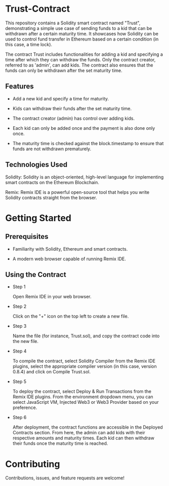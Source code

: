# Trust-Contract

This repository contains a Solidity smart contract named "Trust", demonstrating a simple use case of sending funds to a kid that can be withdrawn after a certain maturity time. It showcases how Solidity can be used to control fund transfer in Ethereum based on a certain condition (in this case, a time lock).

The contract Trust includes functionalities for adding a kid and specifying a time after which they can withdraw the funds. Only the contract creator, referred to as 'admin', can add kids. The contract also ensures that the funds can only be withdrawn after the set maturity time.

## Features
- Add a new kid and specify a time for maturity.

- Kids can withdraw their funds after the set maturity time.

- The contract creator (admin) has control over adding kids.

- Each kid can only be added once and the payment is also done only once.

- The maturity time is checked against the block.timestamp to ensure that funds are not withdrawn prematurely.

## Technologies Used
Solidity: Solidity is an object-oriented, high-level language for implementing smart contracts on the Ethereum Blockchain.

Remix: Remix IDE is a powerful open-source tool that helps you write Solidity contracts straight from the browser.

# Getting Started
## Prerequisites
- Familiarity with Solidity, Ethereum and smart contracts.

- A modern web browser capable of running Remix IDE.

## Using the Contract

- Step 1

  Open Remix IDE in your web browser.

- Step 2

  Click on the "+" icon on the top left to create a new file.

- Step 3

  Name the file (for instance, Trust.sol), and copy the contract code into the new file.

- Step 4

  To compile the contract, select Solidity Compiler from the Remix IDE plugins, select the appropriate compiler version (in
  this case, version 0.8.4) and click on Compile Trust.sol.

- Step 5

  To deploy the contract, select Deploy & Run Transactions from the Remix IDE plugins. From the environment dropdown menu,
  you can select JavaScript VM, Injected Web3 or Web3 Provider based on your preference.

- Step 6

  After deployment, the contract functions are accessible in the Deployed Contracts section. From here, the admin can add
  kids with their respective amounts and maturity times. Each kid can then withdraw their funds once the maturity time is
  reached.

# Contributing
Contributions, issues, and feature requests are welcome!
